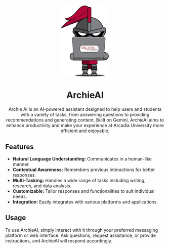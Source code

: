 <p align="center">
  <img src="imgs/Mini Knight Laptop.png" alt="ArchieAI Logo" width="150"/>
</p>

<h1 align="center">ArchieAI</h1>

<p align="center">
  Archie AI is an AI-powered assistant designed to help users and students with a variety of tasks, from answering questions to providing recommendations and generating content. Built on Gemini, ArchieAI aims to enhance productivity and make your experience at Arcadia University more efficient and enjoyable.
</p>

## Features
- **Natural Language Understanding:** Communicates in a human-like manner.  
- **Contextual Awareness:** Remembers previous interactions for better responses.  
- **Multi-Tasking:** Handles a wide range of tasks including writing, research, and data analysis.  
- **Customizable:** Tailor responses and functionalities to suit individual needs.  
- **Integration:** Easily integrates with various platforms and applications.  

## Usage
To use ArchieAI, simply interact with it through your preferred messaging platform or web interface. Ask questions, request assistance, or provide instructions, and ArchieAI will respond accordingly.